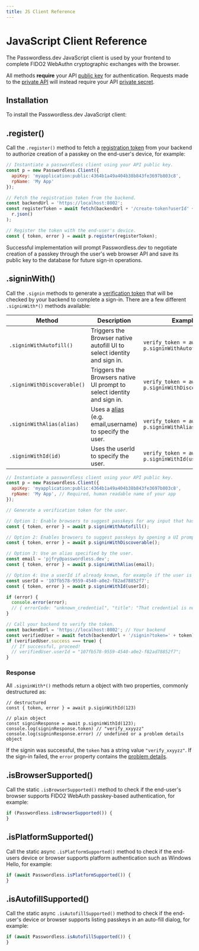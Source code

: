 ```yaml
---
title: JS Client Reference
---
```


# JavaScript Client Reference

The Passwordless.dev JavaScript client is used by your frontend to complete FIDO2 WebAuthn cryptographic exchanges with the browser.

All methods **require** your API [public key](../concepts.md#api-keys) for authentication. Requests made to the [private API](../api.md) will instead require your API [private secret](../concepts.md#api-keys).

## Installation

To install the Passwordless.dev JavaScript client:

<CodeSwitcher :languages="{bash1:'yarn',bash2:'npm',es6:'ES6',html:'html'}">
<template v-slot:bash1>

```bash
yarn add @passwordlessdev/passwordless-client
```

In all cases, your frontend must import the library to call the methods in this document:

```js
import { Client } from '@passwordlessdev/passwordless-client';
const p = new Client({ apiKey: '', rpName: 'My App' });
```

</template>
<template v-slot:bash2>

```bash
npm install @passwordlessdev/passwordless-client
```

In all cases, your frontend must import the library to call the methods in this document:

```js
import { Client } from '@passwordlessdev/passwordless-client';
const p = new Client({ apiKey: '', rpName: 'My App' });
```

</template>
<template v-slot:es6>

In all cases, your frontend must import the library to call the methods in this document:

```html
<script type="module">
  import { Client } from 'https://cdn.passwordless.dev/dist/1.1.0/esm/passwordless.min.mjs';
  const p = new Client({ apiKey: '', rpName: 'My App' });
</script>
```

</template>
<template v-slot:html>

```html
<script
  src="https://cdn.passwordless.dev/dist/1.1.0/umd/passwordless.umd.min.js"
  crossorigin="anonymous"
></script>
```

In all cases, your frontend must import the library to call the methods used by Passwordless.dev:

```html
<script>
  const Client = Passwordless.Client;
  const p = new Client({});
</script>
```

</template>
</CodeSwitcher>

## .register()

Call the `.register()` method to fetch a [registration token](../concepts.md#tokens) from your backend to authorize creation of a passkey on the end-user's device, for example:

```js
// Instantiate a passwordless client using your API public key.
const p = new Passwordless.Client({
  apiKey: 'myapplication:public:4364b1a49a404b38b843fe3697b803c8', 
  rpName: 'My App'
});

// Fetch the registration token from the backend.
const backendUrl = 'https://localhost:8002';
const registerToken = await fetch(backendUrl + '/create-token?userId' + userId).then((r) =>
  r.json()
);

// Register the token with the end-user's device.
const { token, error } = await p.register(registerToken);
```

Successful implementation will prompt Passwordless.dev to negotiate creation of a passkey through the user's web browser API and save its public key to the database for future sign-in operations.

## .signinWith()

Call the `.signin` methods to generate a [verification token](../concepts.md#tokens) that will be checked by your backend to complete a sign-in. There are a few different `.signinWith*()` methods available:

| Method                      | Description                                                                | Example                                            |
| --------------------------- | -------------------------------------------------------------------------- | -------------------------------------------------- |
| `.signinWithAutofill()`     | Triggers the Browser native autofill UI to select identity and sign in.    | `verify_token = await p.signinWithAutofill();`     |
| `.signinWithDiscoverable()` | Triggers the Browsers native UI prompt to select identity and sign in.     | `verify_token = await p.signinWithDiscoverable();` |
| `.signinWithAlias(alias)`   | Uses a [alias](../api.md#alias) (e.g. email,username) to specify the user. | `verify_token = await p.signinWithAlias(email);`   |
| `.signinWithId(id)`         | Uses the userId to specify the user.                                       | `verify_token = await p.signinWithId(userId);`     |

```js
// Instantiate a passwordless client using your API public key.
const p = new Passwordless.Client({
  apiKey: 'myapplication:public:4364b1a49a404b38b843fe3697b803c8',
  rpName: 'My App', // Required, human readable name of your app
});

// Generate a verification token for the user.

// Option 1: Enable browsers to suggest passkeys for any input that has autofill="webauthn" (only works with discoverable passkeys).
const { token, error } = await p.signinWithAutofill();

// Option 2: Enables browsers to suggest passkeys by opening a UI prompt (only works with discoverable passkeys).
const { token, error } = await p.signinWithDiscoverable();

// Option 3: Use an alias specified by the user.
const email = 'pjfry@passwordless.dev';
const { token, error } = await p.signinWithAlias(email);

// Option 4: Use a userId if already known, for example if the user is re-authenticating.
const userId = '107fb578-9559-4540-a0e2-f82ad78852f7';
const { token, error } = await p.signinWithId(userId);

if (error) {
  console.error(error);
  // { errorCode: "unknown_credential", "title": "That credential is not registered with this website", "details": "..."}
}

// Call your backend to verify the token.
const backendUrl = 'https://localhost:8002'; // Your backend
const verifiedUser = await fetch(backendUrl + '/signin?token=' + token).then((r) => r.json());
if (verifiedUser.success === true) {
  // If successful, proceed!
  // verifiedUser.userId = "107fb578-9559-4540-a0e2-f82ad78852f7";
}
```

### Response

All `.signinWith*()` methods return a object with two properties, commonly destructured as:

```
// destructured
const { token, error } = await p.siginWithId(123)

// plain object
const signinResponse = await p.signinWithId(123);
console.log(signinResponse.token) // "verify_xxyyzz"
console.log(signinResponse.error) // undefined or a problem details object

```

If the signin was successful, the `token` has a string value `"verify_xxyyzz"`. If the sign-in failed, the `error` property contains the [problem details](../errors.md#problem-details).

## .isBrowserSupported()

Call the static `.isBrowserSupported()` method to check if the end-user's browser supports FIDO2 WebAuth passkey-based authentication, for example:

```js
if (Passwordless.isBrowserSupported()) {
}
```

## .isPlatformSupported()

Call the static async `.isPlatformSupported()` method to check if the end-users device or browser supports platform authentication such as Windows Hello, for example:

```js
if (await Passwordless.isPlatformSupported()) {
}
```

## .isAutofillSupported()

Call the static async `.isAutofillSupported()` method to check if the end-user's device or browser supports listing passkeys in an auto-fill dialog, for example:

```js
if (await Passwordless.isAutofillSupported()) {
}
```
